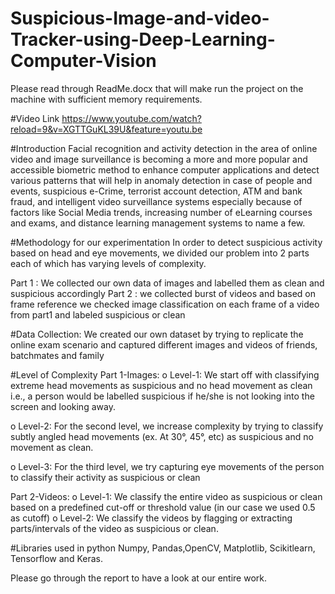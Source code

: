 # Suspicious-Image-and-video-Tracker-using-Deep-Learning-Computer-Vision
Please read through ReadMe.docx that will make run the project on the machine with sufficient memory requirements.

#Video Link
https://www.youtube.com/watch?reload=9&v=XGTTGuKL39U&feature=youtu.be

#Introduction
Facial recognition and activity detection in the area of online video and image surveillance is
becoming a more and more popular and accessible biometric method to enhance computer
applications and detect various patterns that will help in anomaly detection in case of people
and events, suspicious e-Crime, terrorist account detection, ATM and bank fraud, and
intelligent video surveillance systems especially because of factors like Social Media trends,
increasing number of eLearning courses and exams, and distance learning management
systems to name a few.

#Methodology for our experimentation
In order to detect suspicious activity based on head and eye movements, we divided our
problem into 2 parts each of which has varying levels of complexity.

Part 1 : We collected our own data of images and labelled them as clean and suspicious accordingly
Part 2 : we collected burst of videos and based on frame reference we checked image classification on each frame of a video from part1 and labeled suspicious or clean

#Data Collection:
We created our own dataset by trying to replicate the online exam scenario and captured
different images and videos of friends, batchmates and family

#Level of Complexity 
Part 1-Images:
o Level-1: We start off with classifying extreme head movements as suspicious
and no head movement as clean i.e., a person would be labelled suspicious if
he/she is not looking into the screen and looking away.

o Level-2: For the second level, we increase complexity by trying to classify
subtly angled head movements (ex. At 30°, 45°, etc) as suspicious and no
movement as clean.

o Level-3: For the third level, we try capturing eye movements of the person to
classify their activity as suspicious or clean

Part 2-Videos:
o Level-1: We classify the entire video as suspicious or clean based on a predefined cut-off or threshold value (in our case we used 0.5 as cutoff)
o Level-2: We classify the videos by flagging or extracting parts/intervals of the
video as suspicious or clean.

#Libraries used in python
Numpy, Pandas,OpenCV, Matplotlib, Scikitlearn, Tensorflow and Keras. 

Please go through the report to have a look at our entire work.
